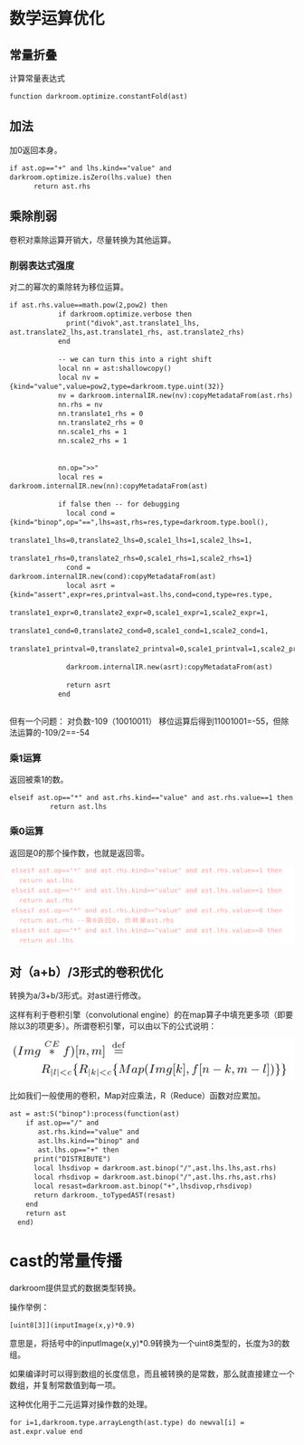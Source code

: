 # 数学运算优化
## 常量折叠
计算常量表达式

```
function darkroom.optimize.constantFold(ast)
```

## 加法 
加0返回本身。
```
if ast.op=="+" and lhs.kind=="value" and darkroom.optimize.isZero(lhs.value) then
      return ast.rhs

```

## 乘除削弱
卷积对乘除运算开销大，尽量转换为其他运算。
### 削弱表达式强度
对二的幂次的乘除转为移位运算。

```
if ast.rhs.value==math.pow(2,pow2) then
            if darkroom.optimize.verbose then
              print("divok",ast.translate1_lhs, ast.translate2_lhs,ast.translate1_rhs, ast.translate2_rhs)
            end

            -- we can turn this into a right shift
            local nn = ast:shallowcopy()
            local nv = {kind="value",value=pow2,type=darkroom.type.uint(32)}
            nv = darkroom.internalIR.new(nv):copyMetadataFrom(ast.rhs)
            nn.rhs = nv
            nn.translate1_rhs = 0
            nn.translate2_rhs = 0
            nn.scale1_rhs = 1
            nn.scale2_rhs = 1


            nn.op=">>"
            local res = darkroom.internalIR.new(nn):copyMetadataFrom(ast)

            if false then -- for debugging
              local cond = {kind="binop",op="==",lhs=ast,rhs=res,type=darkroom.type.bool(),
                            translate1_lhs=0,translate2_lhs=0,scale1_lhs=1,scale2_lhs=1,
                            translate1_rhs=0,translate2_rhs=0,scale1_rhs=1,scale2_rhs=1}
              cond = darkroom.internalIR.new(cond):copyMetadataFrom(ast)
              local asrt = {kind="assert",expr=res,printval=ast.lhs,cond=cond,type=res.type,
                            translate1_expr=0,translate2_expr=0,scale1_expr=1,scale2_expr=1,
                            translate1_cond=0,translate2_cond=0,scale1_cond=1,scale2_cond=1,
                            translate1_printval=0,translate2_printval=0,scale1_printval=1,scale2_printval=1}
              
              darkroom.internalIR.new(asrt):copyMetadataFrom(ast)

              return asrt
            end


```

但有一个问题：
对负数-109（10010011）
移位运算后得到11001001=-55，但除法运算的-109/2==-54

### 乘1运算
返回被乘1的数。
```
elseif ast.op=="*" and ast.rhs.kind=="value" and ast.rhs.value==1 then
          return ast.lhs
```


### 乘0运算
返回是0的那个操作数，也就是返回零。

![](multi_const.png)

## 对（a+b）/3形式的卷积优化
转换为a/3+b/3形式。对ast进行修改。

这样有利于卷积引擎（convolutional engine）的在map算子中填充更多项（即要除以3的项更多）。所谓卷积引擎，可以由以下的公式说明：

![卷积通式](conv.png)

比如我们一般使用的卷积，Map对应乘法，R（Reduce）函数对应累加。

```
ast = ast:S("binop"):process(function(ast)
    if ast.op=="/" and 
       ast.rhs.kind=="value" and 
       ast.lhs.kind=="binop" and 
       ast.lhs.op=="+" then
      print("DISTRIBUTE")
      local lhsdivop = darkroom.ast.binop("/",ast.lhs.lhs,ast.rhs)
      local rhsdivop = darkroom.ast.binop("/",ast.lhs.rhs,ast.rhs)
      local resast=darkroom.ast.binop("+",lhsdivop,rhsdivop)
      return darkroom._toTypedAST(resast)
    end
    return ast
  end)

```

# cast的常量传播
darkroom提供显式的数据类型转换。

操作举例：
```
[uint8[3]](inputImage(x,y)*0.9)
```

意思是，将括号中的inputImage(x,y)*0.9转换为一个uint8类型的，长度为3的数组。

如果编译时可以得到数组的长度信息，而且被转换的是常数，那么就直接建立一个数组，并复制常数值到每一项。

这种优化用于二元运算对操作数的处理。

```
for i=1,darkroom.type.arrayLength(ast.type) do newval[i] = ast.expr.value end

```


